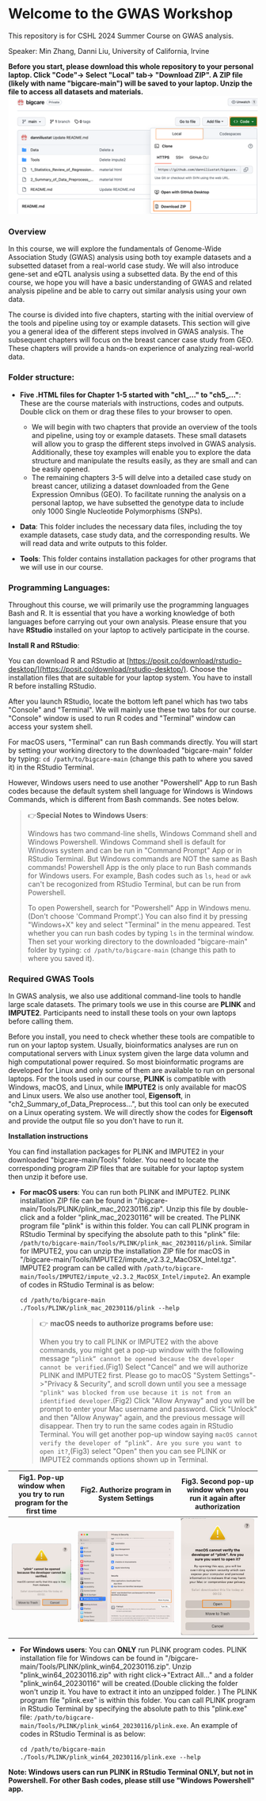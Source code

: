 # Welcome to the GWAS Workshop

This repository is for CSHL 2024 Summer Course on GWAS analysis.

Speaker: Min Zhang, Danni Liu, University of California, Irvine

**Before you start, please download this whole repository to your personal laptop. Click "Code"-> Select "Local" tab-> "Download ZIP". A ZIP file (likely with name "bigcare-main") will be saved to your laptop. Unzip the file to access all datasets and materials.**
![Download](./image/download.png)

### Overview
In this course, we will explore the fundamentals of Genome-Wide Association Study (GWAS) analysis using both toy example datasets and a subsetted dataset from a real-world case study. We will also introduce gene-set and eQTL analysis using a subsetted data. By the end of this course, we hope you will have a basic understanding of GWAS and related analysis pipeline and be able to carry out similar analysis using your own data. 

The course is divided into five chapters, starting with the initial overview of the tools and pipeline using toy or example datasets. This section will give you a general idea of the different steps involved in GWAS analysis. The subsequent chapters will focus on the breast cancer case study from GEO. These chapters will provide a hands-on experience of analyzing real-world data.

### Folder structure:
- **Five .HTML files for Chapter 1-5 started with "ch1_..." to "ch5_..."**: These are the course materials with instructions, codes and outputs. Double click on them or drag these files to your browser to open.
  - We will begin with two chapters that provide an overview of the tools and pipeline, using toy or example datasets. These small datasets will allow you to grasp the different steps involved in GWAS analysis. Additionally, these toy examples will enable you to explore the data structure and manipulate the results easily, as they are small and can be easily opened.
  - The remaining chapters 3-5 will delve into a detailed case study on breast cancer, utilizing a dataset downloaded from the Gene Expression Omnibus (GEO). To facilitate running the analysis on a personal laptop, we have subsetted the genotype data to include only 1000 Single Nucleotide Polymorphisms (SNPs).

- **Data**: This folder includes the necessary data files, including the toy example datasets, case study data, and the corresponding results. We will read data and write outputs to this folder.

- **Tools**: This folder contains installation packages for other programs that we will use in our course.
    

### Programming Languages: 
Throughout this course, we will primarily use the programming languages Bash and R. It is essential that you have a working knowledge of both languages before carrying out your own analysis. Please ensure that you have **RStudio** installed on your laptop to actively participate in the course. 

**Install R and RStudio**: 

You can download R and RStudio at [https://posit.co/download/rstudio-desktop/](https://posit.co/download/rstudio-desktop/). Choose the installation files that are suitable for your laptop system. You have to install R before installing RStudio. 

After you launch RStudio, locate the bottom left panel which has two tabs "Console" and "Terminal". We will mainly use these two tabs for our course. "Console" window is used to run R codes and "Terminal" window can access your system shell. 

For macOS users, "Terminal" can run Bash commands directly. You will start by setting your working directory to the downloaded "bigcare-main" folder by typing: `cd /path/to/bigcare-main` (change this path to where you saved it) in the RStudio Terminal.
  
However, Windows users need to use another "Powershell" App to run Bash codes because the default system shell language for Windows is Windows Commands, which is different from Bash commands. See notes below.
  
> 👉**Special Notes to Windows Users**:
>
> Windows has two command-line shells, Windows Command shell and Windows Powershell. Windows Command shell is default for Windows system and can be run in "Command Prompt" App or in RStudio Terminal. But Windows commands are NOT the same as Bash commands! Powershell App is the only place to run Bash commands for Windows users. For example, Bash codes such as `ls`, `head` or `awk` can't be recogonized from RStudio Terminal, but can be run from Powershell.
>
> To open Powershell, search for "Powershell" App in Windows menu.(Don't choose 'Command Prompt'.) You can also find it by pressing "Windows+X" key and select "Terminal" in the menu appeared. Test whether you can run bash codes by typing `ls` in the terminal window. Then set your working directory to the downloaded "bigcare-main" folder by typing: `cd /path/to/bigcare-main` (change this path to where you saved it).
  
### Required GWAS Tools
In GWAS analysis, we also use additional command-line tools to handle large scale datasets. The primary tools we use in this course are **PLINK** and **IMPUTE2**. Participants need to install these tools on your own laptops before calling them. 

Before you install, you need to check whether these tools are compatible to run on your laptop system. Usually, bioinformatics analyses are run on computational servers with Linux system given the large data volumn and high computational power required. So most bioinformatic programs are developed for Linux and only some of them are available to run on personal laptops. For the tools used in our course, **PLINK** is compatible with Windows, macOS, and Linux, while **IMPUTE2** is only available for macOS and Linux users. We also use another tool, **Eigensoft**, in "ch2_Summary_of_Data_Preprocess...", but this tool can only be executed on a Linux operating system. We will directly show the codes for **Eigensoft** and provide the output file so you don't have to run it.

**Installation instructions**

You can find installation packages for PLINK and IMPUTE2 in your downloaded "bigcare-main/Tools" folder. You need to locate the corresponding program ZIP files that are suitable for your laptop system then unzip it before use. 

- **For macOS users**: You can run both PLINK and IMPUTE2.
  PLINK installation ZIP file can be found in "/bigcare-main/Tools/PLINK/plink_mac_20230116.zip". Unzip this file by double-click and a folder "plink_mac_20230116" will be created. The PLINK program file "plink" is within this folder. You can call PLINK program in RStudio Terminal by specifying the absolute path to this "plink" file: `/path/to/bigcare-main/Tools/PLINK/plink_mac_20230116/plink`. Similar for IMPUTE2, you can unzip the installation ZIP file for macOS in "/bigcare-main/Tools/IMPUTE2/impute_v2.3.2_MacOSX_Intel.tgz". IMPUTE2 program can be called with `/path/to/bigcare-main/Tools/IMPUTE2/impute_v2.3.2_MacOSX_Intel/impute2`. An example of codes in RStudio Terminal is as below:
  ```
  cd /path/to/bigcare-main
  ./Tools/PLINK/plink_mac_20230116/plink --help
  ```

  > 👉 **macOS needs to authorize programs before use:** 
  >
  > When you try to call PLINK or IMPUTE2 with the above commands, you might get a pop-up window with the following message `“plink” cannot be opened because the developer cannot be verified`.(Fig1) Select "Cancel" and we will authorize PLINK and IMPUTE2 first. Please go to macOS "System Settings"->"Privacy & Security", and scroll down until you see a message `"plink" was blocked from use because it is not from an identified developer`.(Fig2) Click "Allow Anyway" and you will be prompt to enter your Mac username and password. Click "Unlock" and then "Allow Anyway" again, and the previous message will disappear. Then try to run the same codes again in RStudio Terminal. You will get another pop-up window saying `macOS cannot verify the developer of “plink”. Are you sure you want to open it?`,(Fig3) select "Open" then you can see PLINK or IMPUTE2 commands options shown up in Terminal.

Fig1. Pop-up window when you try to run program for the first time|  Fig2. Authorize program in System Settings| Fig3. Second pop-up window when you run it again after authorization
:-------------------------:|:-------------------------:|:-------------------------:
![pop-up1](./image/popup1.png)  |![auth](./image/auth.png)|  ![popup2](./image/popup2.png)


- **For Windows users**: You can **ONLY** run PLINK program codes. 
  PLINK installation file for Windows can be found in "/bigcare-main/Tools/PLINK/plink_win64_20230116.zip". Unzip "plink_win64_20230116.zip" with right click->"Extract All..." and a folder "plink_win64_20230116" will be created.(Double clicking the folder won't unzip it. You have to extract it into an unzipped folder. ) The PLINK program file "plink.exe" is within this folder. You can call PLINK program in RStudio Terminal by specifying the absolute path to this "plink.exe" file: `/path/to/bigcare-main/Tools/PLINK/plink_win64_20230116/plink.exe`. An example of codes in RStudio Terminal is as below:
  ```
  cd /path/to/bigcare-main
  ./Tools/PLINK/plink_win64_20230116/plink.exe --help
  ```
**Note: Windows users can run PLINK in RStudio Terminal ONLY, but not in Powershell. For other Bash codes, please still use "Windows Powershell" app.**



